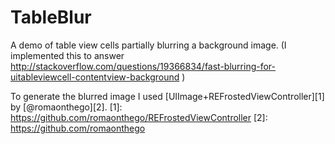 TableBlur
=========

A demo of table view cells partially blurring a background image. (I implemented this to answer http://stackoverflow.com/questions/19366834/fast-blurring-for-uitableviewcell-contentview-background )


To generate the blurred image I used [UIImage+REFrostedViewController][1] by [@romaonthego][2].
[1]: https://github.com/romaonthego/REFrostedViewController
[2]: https://github.com/romaonthego
